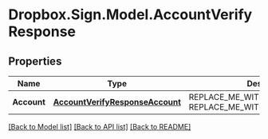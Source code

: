 # Dropbox.Sign.Model.AccountVerifyResponse

## Properties

Name | Type | Description | Notes
------------ | ------------- | ------------- | -------------
**Account** | [**AccountVerifyResponseAccount**](AccountVerifyResponseAccount.md) | REPLACE_ME_WITH_DESCRIPTION_BEGIN  REPLACE_ME_WITH_DESCRIPTION_END | [optional] **Warnings** | [**List&lt;WarningResponse&gt;**](WarningResponse.md) | REPLACE_ME_WITH_DESCRIPTION_BEGIN A list of warnings. REPLACE_ME_WITH_DESCRIPTION_END | [optional] 

[[Back to Model list]](../README.md#documentation-for-models) [[Back to API list]](../README.md#documentation-for-api-endpoints) [[Back to README]](../README.md)

